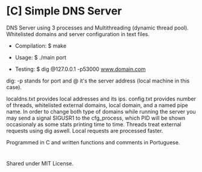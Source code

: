 # [C] Simple DNS Server
DNS Server using 3 processes and Multithreading (dynamic thread pool). Whitelisted domains and server configuration in text files.

- Compilation: $ make 

- Usage: $ ./main port

- Testing: $ dig @127.0.0.1 -p53000 www.domain.com

dig: -p stands for port and @ it's the server address (local machine in this case).

localdns.txt provides local addresses and its ips.
config.txt provides number of threads, whitelisted external domains, local domain, and a named pipe name. In order to change
both type of domains while running the server you may send a signal SIGUSR1 to the cfg_process, which PID will be shown occasionaly
as some stats printing time to time.
Threads treat external requests using dig aswell. Local requests are processed faster.

Programmed in C and written functions and comments in Portuguese.

#
Shared under MIT License.
